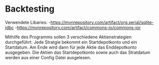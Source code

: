 # Backtesting
Verwendete Libaries: 
-https://mvnrepository.com/artifact/org.xerial/sqlite-jdbc 
-https://mvnrepository.com/artifact/commons-io/commons-ior

Mithilfe des Programms sollen 3 verschiedene Aktienstrategien durchgeführt. Jede Stratgie bekommt ein Startdepotkonto und ein Startdatum.
Am Ende wird dann für jede Aktie das Enddepotkonto ausgegeben. Die Aktien das Startdepotkonto sowie auch das Stratdatum werden aus einer Config
Datei ausgelesen.
